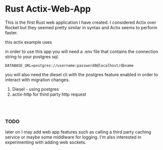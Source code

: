 # Rust Actix-Web-App 


This is the first Rust web application I have created.  I considered Actix over Rocket but they seemed pretty similar in syntax and Actix seems to perform faster.

this actix example uses


in order to use this app you will need a .env file that contains the connection string to your postgres sql.

```DATABASE_URL=postgres://username:password0@localhost/dbname```


you will also need the diesel cli with the postgres feature enabled in order to interact with migration changes.

1. Diesel - using postgres
2. actix-http for third party http request

<br/>
<br/>

### TODO
later on I may add web app features such as calling a third party caching service or maybe some middlware for logging.  I'm also interested in experimenting with adding web sockets.